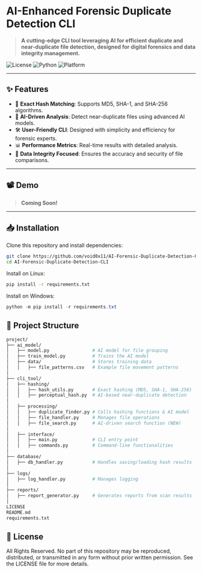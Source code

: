 # **AI-Enhanced Forensic Duplicate Detection CLI**

> **A cutting-edge CLI tool leveraging AI for efficient duplicate and near-duplicate file detection, designed for digital forensics and data integrity management.**

![License](https://img.shields.io/badge/License-All%20Rights%20Reserved-red) 
![Python](https://img.shields.io/badge/Python-3.9%2B-blue) 
![Platform](https://img.shields.io/badge/Platform-Cross--Platform-green)

---

## **✨ Features**
- 🚀 **Exact Hash Matching**: Supports MD5, SHA-1, and SHA-256 algorithms.
- 🤖 **AI-Driven Analysis**: Detect near-duplicate files using advanced AI models.
- 🛠 **User-Friendly CLI**: Designed with simplicity and efficiency for forensic experts.
- 📊 **Performance Metrics**: Real-time results with detailed analysis.
- 🔐 **Data Integrity Focused**: Ensures the accuracy and security of file comparisons.

---

## **📽 Demo**

> **Coming Soon!**

---

## **📥 Installation**

Clone this repository and install dependencies:

```bash
git clone https://github.com/void0x11/AI-Forensic-Duplicate-Detection-CLI
cd AI-Forensic-Duplicate-Detection-CLI
```

Install on Linux:
```bash
pip install -r requirements.txt
```

Install on Windows:
```powershell
python -m pip install -r requirements.txt
```

## 📂 Project Structure
```bash
project/
├── ai_model/
│   ├── model.py                # AI model for file grouping
│   ├── train_model.py          # Trains the AI model
│   ├── data/                   # Stores training data
│   │   ├── file_patterns.csv   # Example file movement patterns
│
├── cli_tool/
│   ├── hashing/
│   │   ├── hash_utils.py       # Exact hashing (MD5, SHA-1, SHA-256)
│   │   ├── perceptual_hash.py  # AI-based near-duplicate detection
│
│   ├── processing/
│   │   ├── duplicate_finder.py # Calls hashing functions & AI model
│   │   ├── file_handler.py     # Manages file operations
│   │   ├── file_search.py      # AI-driven search function (NEW)
│
│   ├── interface/
│   │   ├── main.py             # CLI entry point
│   │   ├── commands.py         # Command-line functionalities
│
├── database/
│   ├── db_handler.py           # Handles saving/loading hash results
│
├── logs/
│   ├── log_handler.py          # Manages logging
│
├── reports/
│   ├── report_generator.py     # Generates reports from scan results
│
LICENSE
README.md
requirements.txt
```

## 📜 License
All Rights Reserved.
No part of this repository may be reproduced, distributed, or transmitted in any form without prior written permission. See the LICENSE file for more details.